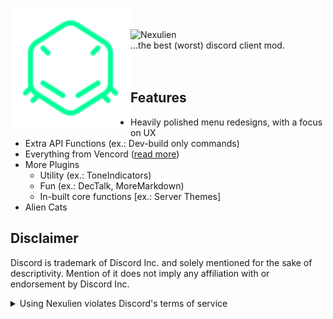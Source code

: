<p>
<img alt="Nexulien" src="./images/logo.svg" height="192px" align="left">
<br>
<br>
<img alt="Nexulien" src="./images/nexulien.svg"><br>
...the best (worst) discord client mod.
<br>
<br>
<br>
</p>

## Features

- Heavily polished menu redesigns, with a focus on UX
- Extra API Functions (ex.: Dev-build only commands)
- Everything from Vencord ([read more](https://github.com/Vendicated/Vencord/?tab=readme-ov-file#features))
- More Plugins
    - Utility (ex.: ToneIndicators)
    - Fun (ex.: DecTalk, MoreMarkdown)
    - In-built core functions [ex.: Server Themes]
- Alien Cats

## Disclaimer

Discord is trademark of Discord Inc. and solely mentioned for the sake of descriptivity.
Mention of it does not imply any affiliation with or endorsement by Discord Inc.

<details>
<summary>Using Nexulien violates Discord's terms of service</summary>

Client modifications are against Discord's Terms of Service.

However, Discord is pretty indifferent about them and there are no known cases of users getting banned for using client mods! So you should generally be fine as long as you don’t use any plugins that implement abusive behaviour. But no worries, all inbuilt plugins are safe to use!

Regardless, if your account is very important to you and it getting disabled would be a disaster for you, you should probably not use any client mods (not exclusive to Nexulien), just to be safe

Additionally, make sure not to post screenshots with Nexulien in a server where you might get banned for it

</details>

<!-- <table>
    <tr>
        <td>Centro comercial Moctezuma</td>
        <td>Francisco Chang</td>
        <td>Mexico</td>
    </tr>
</table> -->
